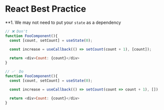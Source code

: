 # React Best Practice 

**1. We may not need to put your `state` as a dependency
```javascript
// ❌ Don't 
function FooComponent(){
  const [count, setCount] = useState(0);

  const increase = useCallback(() => setCount(count + 1), [count]);
  
  return <div>Count: {count}</div>
}

// ✅  Do 
function FooComponent(){
  const [count, setCount] = useState(0);

  const increase = useCallback(() => setCount(count => count + 1), []);
  
  return <div>Count: {count}</div>
}
```

